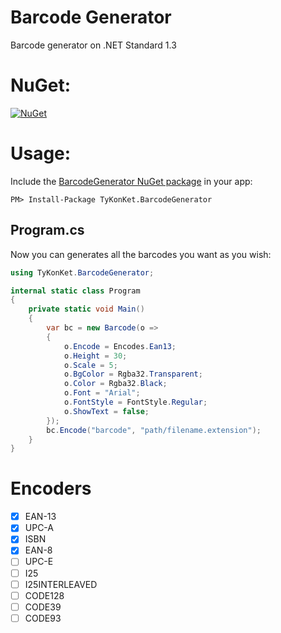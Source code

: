 # Barcode Generator
Barcode generator on .NET Standard 1.3
  
# NuGet:
[![NuGet](https://img.shields.io/nuget/v/TyKonKet.BarcodeGenerator.svg)](https://www.nuget.org/packages/TyKonKet.BarcodeGenerator/)
  
# Usage:
Include the [BarcodeGenerator NuGet package](https://www.nuget.org/packages/TyKonKet.BarcodeGenerator/) in your app:  
````
PM> Install-Package TyKonKet.BarcodeGenerator
````
## Program.cs
Now you can generates all the barcodes you want as you wish:  
```csharp
using TyKonKet.BarcodeGenerator;

internal static class Program
{
    private static void Main()
    {
        var bc = new Barcode(o =>
        {
            o.Encode = Encodes.Ean13;
            o.Height = 30;
            o.Scale = 5;
            o.BgColor = Rgba32.Transparent;
            o.Color = Rgba32.Black;
            o.Font = "Arial";
            o.FontStyle = FontStyle.Regular;
            o.ShowText = false;
        });
        bc.Encode("barcode", "path/filename.extension");
    }
}
```

# Encoders
- [x] EAN-13
- [x] UPC-A
- [x] ISBN
- [x] EAN-8
- [ ] UPC-E
- [ ] I25
- [ ] I25INTERLEAVED
- [ ] CODE128
- [ ] CODE39
- [ ] CODE93
